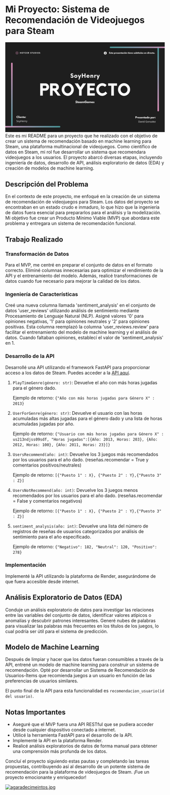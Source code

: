 # Mi Proyecto: Sistema de Recomendación de Videojuegos para Steam

![](https://github.com/Hotcer/Steam_FastAPI/blob/master/imagenes/1.jpg)
Este es mi README para un proyecto que he realizado con el objetivo de crear un sistema de recomendación basado en machine learning para Steam, una plataforma multinacional de videojuegos. Como científico de datos en Steam, mi rol fue desarrollar un sistema que recomendara videojuegos a los usuarios. El proyecto abarcó diversas etapas, incluyendo ingeniería de datos, desarrollo de API, análisis exploratorio de datos (EDA) y creación de modelos de machine learning.

## Descripción del Problema

En el contexto de este proyecto, me enfoqué en la creación de un sistema de recomendación de videojuegos para Steam. Los datos del proyecto se encontraban en un estado crudo e inmaduro, lo que hizo que la ingeniería de datos fuera esencial para prepararlos para el análisis y la modelización. Mi objetivo fue crear un Producto Mínimo Viable (MVP) que abordara este problema y entregara un sistema de recomendación funcional.

## Trabajo Realizado

### Transformación de Datos

Para el MVP, me centré en preparar el conjunto de datos en el formato correcto. Eliminé columnas innecesarias para optimizar el rendimiento de la API y el entrenamiento del modelo. Además, realicé transformaciones de datos cuando fue necesario para mejorar la calidad de los datos.

### Ingeniería de Características

Creé una nueva columna llamada 'sentiment_analysis' en el conjunto de datos 'user_reviews' utilizando análisis de sentimiento mediante Procesamiento de Lenguaje Natural (NLP). Asigné valores '0' para opiniones negativas, '1' para opiniones neutrales y '2' para opiniones positivas. Esta columna reemplazó la columna 'user_reviews.review' para facilitar el entrenamiento del modelo de machine learning y el análisis de datos. Cuando faltaban opiniones, establecí el valor de 'sentiment_analysis' en 1.

### Desarrollo de la API

Desarrollé una API utilizando el framework FastAPI para proporcionar acceso a los datos de Steam. Puedes acceder a la [API aquí](https://steamgames-fastapi.onrender.com/docs#/).


1. `PlayTimeGenre(género: str)`: Devuelve el año con más horas jugadas para el género dado.

   Ejemplo de retorno: `{"Año con más horas jugadas para Género X" : 2013}`

2. `UserForGenre(género: str)`: Devuelve el usuario con las horas acumuladas más altas jugadas para el género dado y una lista de horas acumuladas jugadas por año.

   Ejemplo de retorno: `{"Usuario con más horas jugadas para Género X" : us213ndjss09sdf, "Horas jugadas":[{Año: 2013, Horas: 203}, {Año: 2012, Horas: 100}, {Año: 2011, Horas: 23}]}`

3. `UsersRecommend(año: int)`: Devuelve los 3 juegos más recomendados por los usuarios para el año dado. (reseñas.recomendar = True y comentarios positivos/neutrales)

   Ejemplo de retorno: `[{"Puesto 1" : X}, {"Puesto 2" : Y},{"Puesto 3" : Z}]`

4. `UsersNotRecommend(año: int)`: Devuelve los 3 juegos menos recomendados por los usuarios para el año dado. (reseñas.recomendar = False y comentarios negativos)

   Ejemplo de retorno: `[{"Puesto 1" : X}, {"Puesto 2" : Y},{"Puesto 3" : Z}]`

5. `sentiment_analysis(año: int)`: Devuelve una lista del número de registros de reseñas de usuarios categorizados por análisis de sentimiento para el año especificado.

   Ejemplo de retorno: `{"Negativo": 182, "Neutral": 120, "Positivo": 278}`

### Implementación

Implementé la API utilizando la plataforma de Render, asegurándome de que fuera accesible desde internet.

## Análisis Exploratorio de Datos (EDA)

Conduje un análisis exploratorio de datos para investigar las relaciones entre las variables del conjunto de datos, identificar valores atípicos o anomalías y descubrir patrones interesantes. Generé nubes de palabras para visualizar las palabras más frecuentes en los títulos de los juegos, lo cual podría ser útil para el sistema de predicción.

## Modelo de Machine Learning

Después de limpiar y hacer que los datos fueran consumibles a través de la API, entrené un modelo de machine learning para construir un sistema de recomendación. Opté por desarrollar un Sistema de Recomendación de Usuarios-Ítems que recomienda juegos a un usuario en función de las preferencias de usuarios similares.

El punto final de la API para esta funcionalidad es `recomendacion_usuario(id del usuario)`.

## Notas Importantes

- Aseguré que el MVP fuera una API RESTful que se pudiera acceder desde cualquier dispositivo conectado a internet.
- Utilicé la herramienta FastAPI para el desarrollo de la API.
- Implementé la API en la plataforma Render.
- Realicé análisis exploratorios de datos de forma manual para obtener una comprensión más profunda de los datos.

Concluí el proyecto siguiendo estas pautas y completando las tareas propuestas, contribuyendo así al desarrollo de un potente sistema de recomendación para la plataforma de videojuegos de Steam. ¡Fue un proyecto emocionante y enriquecedor!

[![agaradecimeintos.jpg](https://i.postimg.cc/65y6W3jk/agaradecimeintos.jpg)](https://postimg.cc/HV113pCz)
